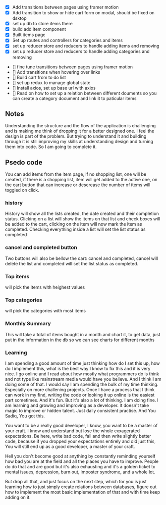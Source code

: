 - [x] Add transitions between pages using framer motion
- [x] Add transition to show or hide cart form on modal, should be fixed on dsktop
- [x] set up db to store items there
- [x] build add item component
- [x] Built items page
- [x] Set up routes and controllers for categories and items
- [x] set up reducer store and reducers to handle adding items and removing
- [x] set up reducer store and reducers to handle adding categories and removing
- [] fine tune transitions between pages using framer motion
- [] Add transitions when hovering over links
- [] Build cart from to do list
- [] set up redux to manage global state
- [] Install axios, set up base url with axios
- [] Read on how to set up a relation between different douments so you can create a category document and link it to paticular items


## Notes
Understanding the structure and the flow of the application is challenging and is making me think of dropping it for a better designed one. I feel the design is part of the problem. But trying to understand it and building through it is still improving my skills at understanding design and turning them into code. So I am going to complete it. 

## Psedo code
You can add items from the item page, if no shopping list, one will be created, if there is a shopping list, item will get added to the active one, on the cart button that can increase or descrease the number of items will toggled on click.

### history
History will show all the lists created, the date created and their completion status. Clicking on a list will show the items on that list and check boxes will be added to the cart, clicking on the item will now mark the item as completed. Checking everything inside a list will set the list status as completed

### cancel and completed button
Two buttons will also be bellow the cart: cancel and completed, cancel will delete the list and completed will set the list status as completed.

### Top items
will pick the items with heighest values

### Top categories
will pick the categories with most items

### Monthly Summary
This will take a total of items bought in a month and chart it, to get data, just put in the information in the db so we can see charts for different months



### Learning
I am spending a good amount of time just thinking how do I set this up, how do I implement this, what is the best way I know to fix this and it is very nice. I go online and I read about how mostly what programmers do is think and not type like mainstream media would have you believe. And I think I am doing some of that. I would say I am spending the bulk of my time thinking. Especially on more challening projects. Once I have a process that I think can work in my find, writing the code or looking it up online is the easiest part sometimes. And it's fun. But it's also a lot of thinking.
I am doing fine. I am learning and growing and improving as a developer. It doesn't take magic to improve or hidden talent. Just daily consistent practise. And You Sadiq, You got this.

You want to be a really good developer, I know, you want to be a master of your craft. I know and understand but lose the whole exxagerated expectations. Be here, write bad code, fail and then write slightly better code, because if you dropped your expectations entirely and did just this, You will still end up as a good developer, a master of your craft.

Hell you don't become good at anything by constantly reminding yourself how bad you are at the field and all the places you have to improve. People do do that and are good but it's also exhausting and it's a golden ticket to mental issues, depression, burn out, imposter syndrome, and a whole lot.

But drop all that, and just focus on the next step, which for you is just learning how to just simply create relations between databases, figure out how to implement the most basic implementation of that and with time keep adding on it.